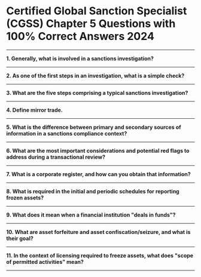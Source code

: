 # Certified Global Sanction Specialist (CGSS) Chapter 5 Questions with 100% Correct Answers 2024

***
**1. Generally, what is involved in a sanctions investigation?**

***
**2. As one of the first steps in an investigation, what is a simple check?**

***
**3. What are the five steps comprising a typical sanctions investigation?**

***
**4. Define mirror trade.**

***
**5. What is the difference between primary and secondary sources of information in a sanctions compliance context?**

***
**6. What are the most important considerations and potential red flags to address during a transactional review?**

***
**7. What is a corporate register, and how can you obtain that information?**

***
**8. What is required in the initial and periodic schedules for reporting frozen assets?**

***
**9. What does it mean when a financial institution "deals in funds"?**

***
**10. What are asset forfeiture and asset confiscation/seizure, and what is their goal?**

***
**11. In the context of licensing required to freeze assets, what does "scope of permitted activities" mean?**

***
